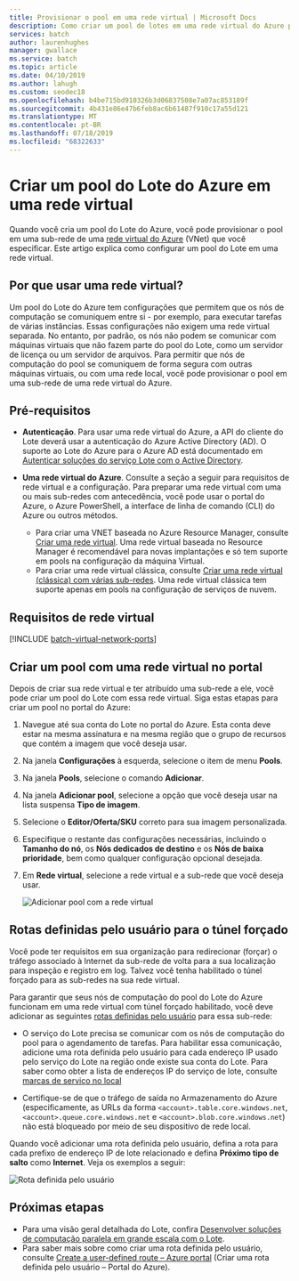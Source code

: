 ```yaml
---
title: Provisionar o pool em uma rede virtual | Microsoft Docs
description: Como criar um pool de lotes em uma rede virtual do Azure para que os nós de computação possam se comunicar com segurança com outras VMs na rede, como um servidor de arquivos.
services: batch
author: laurenhughes
manager: gwallace
ms.service: batch
ms.topic: article
ms.date: 04/10/2019
ms.author: lahugh
ms.custom: seodec18
ms.openlocfilehash: b4be715bd910326b3d06837508e7a07ac853189f
ms.sourcegitcommit: 4b431e86e47b6feb8ac6b61487f910c17a55d121
ms.translationtype: MT
ms.contentlocale: pt-BR
ms.lasthandoff: 07/18/2019
ms.locfileid: "68322633"
---
```

# <a name="create-an-azure-batch-pool-in-a-virtual-network"></a>Criar um pool do Lote do Azure em uma rede virtual

Quando você cria um pool do Lote do Azure, você pode provisionar o pool em uma sub-rede de uma [rede virtual do Azure](../virtual-network/virtual-networks-overview.md) (VNet) que você especificar. Este artigo explica como configurar um pool do Lote em uma rede virtual. 

## <a name="why-use-a-vnet"></a>Por que usar uma rede virtual?

Um pool do Lote do Azure tem configurações que permitem que os nós de computação se comuniquem entre si - por exemplo, para executar tarefas de várias instâncias. Essas configurações não exigem uma rede virtual separada. No entanto, por padrão, os nós não podem se comunicar com máquinas virtuais que não fazem parte do pool do Lote, como um servidor de licença ou um servidor de arquivos. Para permitir que nós de computação do pool se comuniquem de forma segura com outras máquinas virtuais, ou com uma rede local, você pode provisionar o pool em uma sub-rede de uma rede virtual do Azure. 

## <a name="prerequisites"></a>Pré-requisitos

* **Autenticação**. Para usar uma rede virtual do Azure, a API do cliente do Lote deverá usar a autenticação do Azure Active Directory (AD). O suporte ao Lote do Azure para o Azure AD está documentado em [Autenticar soluções do serviço Lote com o Active Directory](batch-aad-auth.md). 

* **Uma rede virtual do Azure**. Consulte a seção a seguir para requisitos de rede virtual e a configuração. Para preparar uma rede virtual com uma ou mais sub-redes com antecedência, você pode usar o portal do Azure, o Azure PowerShell, a interface de linha de comando (CLI) do Azure ou outros métodos.  
  * Para criar uma VNET baseada no Azure Resource Manager, consulte [Criar uma rede virtual](../virtual-network/manage-virtual-network.md#create-a-virtual-network). Uma rede virtual baseada no Resource Manager é recomendável para novas implantações e só tem suporte em pools na configuração da máquina Virtual.
  * Para criar uma rede virtual clássica, consulte [Criar uma rede virtual (clássica) com várias sub-redes](../virtual-network/create-virtual-network-classic.md). Uma rede virtual clássica tem suporte apenas em pools na configuração de serviços de nuvem.

## <a name="vnet-requirements"></a>Requisitos de rede virtual

[!INCLUDE [batch-virtual-network-ports](../../includes/batch-virtual-network-ports.md)]

## <a name="create-a-pool-with-a-vnet-in-the-portal"></a>Criar um pool com uma rede virtual no portal

Depois de criar sua rede virtual e ter atribuído uma sub-rede a ele, você pode criar um pool do Lote com essa rede virtual. Siga estas etapas para criar um pool no portal do Azure: 

1. Navegue até sua conta do Lote no portal do Azure. Esta conta deve estar na mesma assinatura e na mesma região que o grupo de recursos que contém a imagem que você deseja usar. 
2. Na janela **Configurações** à esquerda, selecione o item de menu **Pools**.
3. Na janela **Pools**, selecione o comando **Adicionar**.
4. Na janela **Adicionar pool**, selecione a opção que você deseja usar na lista suspensa **Tipo de imagem**. 
5. Selecione o **Editor/Oferta/SKU** correto para sua imagem personalizada.
6. Especifique o restante das configurações necessárias, incluindo o **Tamanho do nó**, os **Nós dedicados de destino** e os **Nós de baixa prioridade**, bem como qualquer configuração opcional desejada.
7. Em **Rede virtual**, selecione a rede virtual e a sub-rede que você deseja usar.
  
   ![Adicionar pool com a rede virtual](./media/batch-virtual-network/add-vnet-pool.png)

## <a name="user-defined-routes-for-forced-tunneling"></a>Rotas definidas pelo usuário para o túnel forçado

Você pode ter requisitos em sua organização para redirecionar (forçar) o tráfego associado à Internet da sub-rede de volta para a sua localização para inspeção e registro em log. Talvez você tenha habilitado o túnel forçado para as sub-redes na sua rede virtual. 

Para garantir que seus nós de computação do pool do Lote do Azure funcionam em uma rede virtual com túnel forçado habilitado, você deve adicionar as seguintes [rotas definidas pelo usuário](../virtual-network/virtual-networks-udr-overview.md) para essa sub-rede:

* O serviço do Lote precisa se comunicar com os nós de computação do pool para o agendamento de tarefas. Para habilitar essa comunicação, adicione uma rota definida pelo usuário para cada endereço IP usado pelo serviço do Lote na região onde existe sua conta do Lote. Para saber como obter a lista de endereços IP do serviço de lote, consulte [marcas de serviço no local](../virtual-network/security-overview.md#service-tags-in-on-premises)

* Certifique-se de que o tráfego de saída no Armazenamento do Azure (especificamente, as URLs da forma `<account>.table.core.windows.net`, `<account>.queue.core.windows.net` e `<account>.blob.core.windows.net`) não está bloqueado por meio de seu dispositivo de rede local.

Quando você adicionar uma rota definida pelo usuário, defina a rota para cada prefixo de endereço IP de lote relacionado e defina **Próximo tipo de salto** como **Internet**. Veja os exemplos a seguir:

![Rota definida pelo usuário](./media/batch-virtual-network/user-defined-route.png)

## <a name="next-steps"></a>Próximas etapas

- Para uma visão geral detalhada do Lote, confira [Desenvolver soluções de computação paralela em grande escala com o Lote](batch-api-basics.md).
- Para saber mais sobre como criar uma rota definida pelo usuário, consulte [Create a user-defined route – Azure portal](../virtual-network/tutorial-create-route-table-portal.md) (Criar uma rota definida pelo usuário – Portal do Azure).

